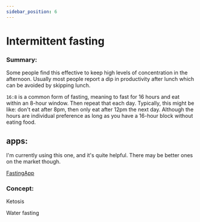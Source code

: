 ```yaml
---
sidebar_position: 6
---
```


# Intermittent fasting

### Summary:

Some people find this effective to keep high levels of concentration in the afternoon.
Usually most people report a dip in productivity after lunch which can be avoided by skipping lunch.

`16:8` is a common form of fasting, meaning to fast for 16 hours and eat within an 8-hour window. 
Then repeat that each day. Typically, this might be like: don't eat after 8pm, then only eat after 12pm the next day.
Although the hours are individual preference as long as you have a 16-hour block without eating food.

## apps:

I'm currently using this one, and it's quite helpful. There may be better ones on the market though.

[FastingApp](https://play.google.com/store/apps/details?id=bodyfast.zero.fastingtracker.weightloss&hl=en_GB&gl=US)


### Concept:

Ketosis

Water fasting












